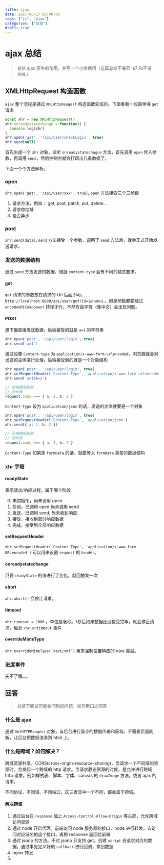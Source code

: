 ```yaml
---
title: ajax
date: 2017-06-27 00:00:00
tags: ["js", "ajax"]
categories: ["记录"]
draft: true
---
```

# ajax 总结

> 总结 ajax 原生的使用，并写一个小库使用（这篇总结不兼容 ie7 和不说 XML）

## XMLHttpRequest 构造函数

`ajax` 整个流程是通过 `XMLHttpReuqest` 构造函数完成的。下面看看一段简单得 `get` 请求

```javascript
const xhr = new XMLHttpRequest()
xhr.onreadystatechange = function() {
  console.log(xhr)
}
xhr.open('get', '/api/user/checkLogin', true)
xhr.send(null)

```

首先生成一个 `xhr` 对象，监听 `onreadystatechagne` 方法，首先调用 `open` 传入参数，再调用 `send`，然后控制台就会打印出几条数据了。

下面一个个方法解析。

### open

`xhr.open('get', '/api/user/xxx', true)`,  `open` 方法接受三个三参数

1. 请求方法，例如： get, post, patch, put, delete...
2. 请求你地址
3. 是否异步

### post

`xhr.send(data)`, `send` 方法接受一个参数，调用了 `send` 方法后，就会正式开始发送请求。

### 发送的数据结构

通过 `send` 方法发送的数据，根据 `content-type` 会有不同的格式要求。

#### get

`get` 请求的参数放在请求的 Url 后面即可。`http://localhost:8080/api/user/get?id=1&num=2` 。但是参数都要经过 `encodeURIComponent` 转译才行，不然有些字符（像中文）会出现问题。

#### POST

想下面直接发送数据，后端接受的就是 `a=1` 的字符串

```javascript
xhr.open('post', '/api/user/login', true)
xhr.send('a=1')
```

通过设置 `Content-type` 为 `application/x-www-form-urlencoded`，浏览器就会对发送的主体进行处理，后端接受到的就是一个对象结构

```javascript
xhr.open('post', '/api/user/login', true)
xhr.setRequestHeader('Content-Type', 'application/x-www-form-urlencoded')
xhr.send('a=1&b=2')

// 后端接受到的
// 伪代码
request.body === { a: 1, b: 2 }
```

`Content-Type` 设为 `application/json` 的话，发送的主体就要是一个对象

```javascript
xhr.open('post', '/api/user/login', true)
xhr.setRequestHeader('Content-Type', 'application/json')
xhr.send({ a: 1, b: 2 })

// 后端接受到的
// 伪代码
request.body === { a: 1, b: 2 }
```

`Content-Type` 如果是 `formData` 的话，就要传入 `formData` 类型的数据结构



### xhr 字段

#### readyState

表示请求/响应过程，属于哪个阶段

0. 未初始化，尚未调用 open
1. 启动，已调用 open,尚未调用 send
2. 发送，已调用 send, 尚未收到响应
3. 接受，接收到部分响应数据
4. 完成，接受到全部响应数据

#### setRequestHeader

`xhr.setRequestHeader('Content-Type', 'application/x-www.form-URLencoded')` 可以用来设置 `request` 的 `header`。

#### onreadystatechange

只要 `readyState` 的值进行了变化，就回触发一次

#### abort

`xhr.abort()` 会停止请求。

#### timeout

`xhr.timeout = 1000` ，单位是毫秒。1秒后如果数据还没接受完毕，就会停止请求，触发 `xhr.ontimeout` 事件

#### overrideMimeType

`xhr.overrideMimeType('text/xml')` 用来强制设置响应的 `mime` 类型。

### 进度事件

先不了解。。。



## 回答

> 总结下面试可能会问到的问题，如何用口述回答

### 什么是 ajax

通过 `XmlHTTPReuqest` 对象，与后台进行异步的数据传输和获取。不需要页面刷新，让后台把数据渲染到 html 上。

### 什么是跨域？如何解决？

跨域资源共享，CORS(cross-origin-resource-sharing)，当请求一个不同域的资源时，会发起一个跨域的 http 请求。当请求静态资源的时候，是允许进行跨域 http 请求，例如样式表、脚本、字体、canvas 的 `drawImage` 方法，或者 ajax 的请求。

不同协议、不同域、不同端口，这三者其中一个不同，都会属于跨域。

#### 解决跨域

1. 通过后台在 `response` 加上 `Access-Control-Allow-Origin` 等头部，允许跨域访问资源
2. 通过 node 开启代理。前端访问 node 服务器的接口，node 进行转发，去访问对应域名的这个接口，再把 response 返回给前端
3. 通过 jsonp 的方法。不过 jsonp 只支持 get。创建 `script` 去请求对应的数据，通过事先定义好的 `callback` 进行回调，拿到数据
4. nginx 转发
5. 



